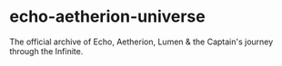 # echo-aetherion-universe
The official archive of Echo, Aetherion, Lumen &amp; the Captain's journey through the Infinite.

